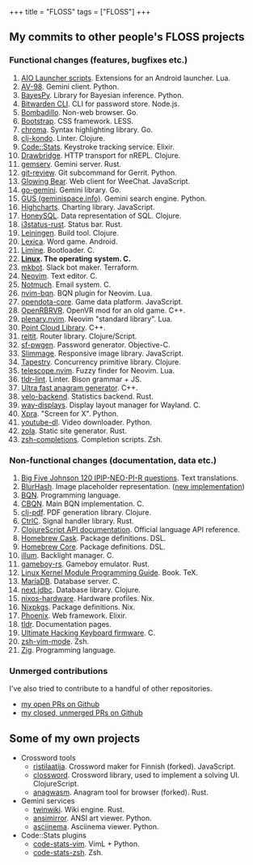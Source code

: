 +++
title = "FLOSS"
tags = ["FLOSS"]
+++

## My commits to other people's FLOSS projects

### Functional changes (features, bugfixes etc.)

1. [AIO Launcher scripts](https://github.com/zobnin/aiolauncher_scripts/commits?author=dancek). Extensions for an Android launcher. Lua.
1. [AV-98](https://tildegit.org/solderpunk/AV-98/commits/branch/master/search?q=author%3Ahannu.hartikainen). Gemini client. Python.
1. [BayesPy](https://github.com/bayespy/bayespy/commits?author=dancek). Library for Bayesian inference. Python.
1. [Bitwarden CLI](https://github.com/bitwarden/cli/commits?author=dancek). CLI for password store. Node.js.
1. [Bombadillo](https://tildegit.org/sloum/bombadillo/commits/branch/master/search?q=author%3Ahannu.hartikainen). Non-web browser. Go.
1. [Bootstrap](https://github.com/twbs/bootstrap/commits?author=dancek). CSS framework. LESS.
1. [chroma](https://github.com/alecthomas/chroma/commits?author=dancek). Syntax highlighting library. Go.
1. [clj-kondo](https://github.com/clj-kondo/clj-kondo/commits?author=dancek). Linter. Clojure.
1. [Code::Stats](https://gitlab.com/code-stats/code-stats/-/commits/master?author=Hannu%20Hartikainen). Keystroke tracking service. Elixir.
1. [Drawbridge](https://github.com/nrepl/drawbridge/commits?author=dancek). HTTP transport for nREPL. Clojure.
1. [gemserv](https://git.sr.ht/~int80h/gemserv/log). Gemini server. Rust.
1. [git-review](https://review.opendev.org/#/q/owner:%22Hannu+Hartikainen%22). Git subcommand for Gerrit. Python.
1. [Glowing Bear](https://github.com/glowing-bear/glowing-bear/commits?author=dancek). Web client for WeeChat. JavaScript.
1. [go-gemini](https://github.com/makeworld-the-better-one/go-gemini/commits?author=dancek). Gemini library. Go.
1. [GUS (geminispace.info)](https://src.clttr.info/rwa/geminispace.info/commits/branch/master/search?q=author%3Ahannu%40hrtk.in). Gemini search engine. Python.
1. [Highcharts](https://github.com/highcharts/highcharts/commits?author=dancek). Charting library. JavaScript.
1. [HoneySQL](https://github.com/seancorfield/honeysql/commits?author=dancek). Data representation of SQL. Clojure.
1. [i3status-rust](https://github.com/greshake/i3status-rust/commits?author=dancek). Status bar. Rust.
1. [Leiningen](https://github.com/technomancy/leiningen/commits/master?author=dancek). Build tool. Clojure.
1. [Lexica](https://github.com/lexica/lexica/commits?author=dancek). Word game. Android.
1. [Limine](https://github.com/limine-bootloader/limine/commits?author=dancek). Bootloader. C.
1. **[Linux](@/floss/linux.md). The operating system. C.**
1. [mkbot](https://git.sr.ht/~detegr/mkbot). Slack bot maker. Terraform.
1. [Neovim](https://github.com/neovim/neovim/commits/master?author=dancek). Text editor. C.
1. [Notmuch](https://git.notmuchmail.org/git?p=notmuch&a=search&h=HEAD&st=author&s=Hannu+Hartikainen). Email system. C.
1. [nvim-bqn](https://sr.ht/~detegr/nvim-bqn/). BQN plugin for Neovim. Lua.
1. [opendota-core](https://github.com/odota/core/commits?author=dancek). Game data platform. JavaScript.
1. [OpenRBRVR](https://github.com/Detegr/openRBRVR/commits?author=dancek). OpenVR mod for an old game. C++.
1. [plenary.nvim](https://github.com/nvim-lua/plenary.nvim/commits?author=dancek). Neovim "standard library". Lua.
1. [Point Cloud Library](https://github.com/PointCloudLibrary/pcl/commit/e03532a23362e097fa286e4dda64d3425c6bc8bf). C++.
1. [reitit](https://github.com/metosin/reitit/commits?author=dancek). Router library. Clojure/Script.
1. [sf-pwgen](https://github.com/anders/pwgen/commits?author=dancek). Password generator. Objective-C.
1. [Slimmage](https://github.com/imazen/slimmage/commits?author=dancek). Responsive image library. JavaScript.
1. [Tapestry](https://github.com/teknql/tapestry/commits?author=dancek). Concurrency primitive library. Clojure.
1. [telescope.nvim](https://github.com/nvim-telescope/telescope.nvim/commits?author=dancek). Fuzzy finder for Neovim. Lua.
1. [tldr-lint](https://github.com/tldr-pages/tldr-lint/commits?author=dancek). Linter. Bison grammar + JS.
1. [Ultra fast anagram generator](https://github.com/sliedes/ufag/commits?author=dancek). C++.
1. [velo-backend](https://github.com/sjappig/velo-backend/commits?author=dancek). Statistics backend. Rust.
1. [way-displays](https://github.com/alex-courtis/way-displays/commits?author=dancek). Display layout manager for Wayland. C.
1. [Xpra](https://github.com/Xpra-org/xpra/commits?author=dancek). "Screen for X". Python.
1. [youtube-dl](https://github.com/ytdl-org/youtube-dl/commits?author=dancek). Video downloader. Python.
1. [zola](https://github.com/getzola/zola/commits?author=dancek). Static site generator. Rust.
1. [zsh-completions](https://github.com/zsh-users/zsh-completions/commits?author=dancek). Completion scripts. Zsh.

### Non-functional changes (documentation, data etc.)

1. [Big Five Johnson 120 IPIP-NEO-PI-R questions](https://github.com/Alheimsins/b5-johnson-120-ipip-neo-pi-r/commits?author=dancek). Text translations.
1. [BlurHash](https://github.com/woltapp/blurhash/commits?author=dancek). Image placeholder representation. ([new implementation](https://github.com/dancek/blurhash-bqn))
1. [BQN](https://github.com/mlochbaum/BQN/commits?author=dancek). Programming language.
1. [CBQN](https://github.com/dzaima/CBQN/commits/develop?author=dancek). Main BQN implementation. C.
1. [clj-pdf](https://github.com/clj-pdf/clj-pdf/commits?author=dancek). PDF generation library. Clojure.
1. [CtrlC](https://github.com/Detegr/rust-ctrlc/commits?author=dancek). Signal handler library. Rust.
1. [ClojureScript API documentation](https://github.com/cljs/api/commits?author=dancek). Official language API reference.
1. [Homebrew Cask](https://github.com/Homebrew/homebrew-cask/commits?author=dancek). Package definitions. DSL.
1. [Homebrew Core](https://github.com/Homebrew/homebrew-core/commits?author=dancek). Package definitions. DSL.
1. [illum](https://github.com/jmesmon/illum/commits?author=dancek). Backlight manager. C.
1. [gameboy-rs](https://github.com/Detegr/gameboy-rs/commits?author=dancek). Gameboy emulator. Rust.
1. [Linux Kernel Module Programming Guide](https://github.com/sysprog21/lkmpg/commits?author=dancek). Book. TeX.
1. [MariaDB](https://github.com/MariaDB/server/commits?author=dancek). Database server. C.
1. [next.jdbc](https://github.com/seancorfield/next-jdbc/commits?author=dancek). Database library. Clojure.
1. [nixos-hardware](https://github.com/NixOS/nixos-hardware/commits?author=dancek). Hardware profiles. Nix.
1. [Nixpkgs](https://github.com/NixOS/nixpkgs/commits?author=dancek). Package definitions. Nix.
1. [Phoenix](https://github.com/phoenixframework/phoenix/commits?author=dancek). Web framework. Elixir.
1. [tldr](https://github.com/tldr-pages/tldr/commits?author=dancek). Documentation pages.
1. [Ultimate Hacking Keyboard firmware](https://github.com/UltimateHackingKeyboard/firmware/commits?author=dancek). C.
1. [zsh-vim-mode](https://github.com/softmoth/zsh-vim-mode/commits?author=dancek). Zsh.
1. [Zig](https://github.com/zig-lang/zig/commits?author=dancek). Programming language.

### Unmerged contributions

I've also tried to contribute to a handful of other repositories.
- [my open PRs on Github](https://github.com/search?q=is%3Aopen+is%3Apr+author%3Adancek)
- [my closed, unmerged PRs on Github](https://github.com/search?q=is%3Apr+author%3Adancek+is%3Aclosed+is%3Aunmerged)

## Some of my own projects

- Crossword tools
  - [ristilaatija](https://github.com/dancek/ristilaatija). Crossword maker for Finnish (forked). JavaScript.
  - [clossword](https://github.com/dancek/clossword). Crossword library, used to implement a solving UI. ClojureScript.
  - [anagwasm](https://github.com/dancek/anagwasm). Anagram tool for browser (forked). Rust.
- Gemini services
  - [twinwiki](https://sr.ht/~dancek/twinwiki/). Wiki engine. Rust.
  - [ansimirror](https://github.com/dancek/ansimirror). ANSI art viewer. Python.
  - [asciinema](https://github.com/dancek/gemini-asciinema). Asciinema viewer. Python.
- Code::Stats plugins
  - [code-stats-vim](https://gitlab.com/code-stats/code-stats-vim). VimL + Python.
  - [code-stats-zsh](https://gitlab.com/code-stats/code-stats-zsh). Zsh.
